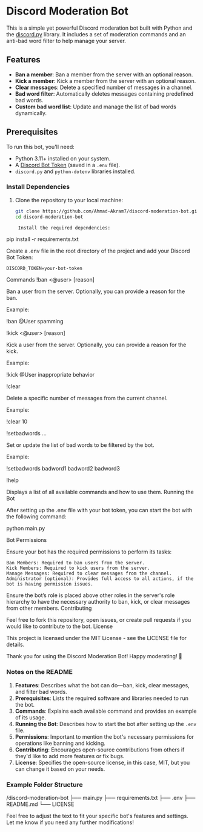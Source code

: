 # Discord Moderation Bot

This is a simple yet powerful Discord moderation bot built with Python and the [discord.py](https://discordpy.readthedocs.io/) library. It includes a set of moderation commands and an anti-bad word filter to help manage your server.

## Features

- **Ban a member**: Ban a member from the server with an optional reason.
- **Kick a member**: Kick a member from the server with an optional reason.
- **Clear messages**: Delete a specified number of messages in a channel.
- **Bad word filter**: Automatically deletes messages containing predefined bad words.
- **Custom bad word list**: Update and manage the list of bad words dynamically.

## Prerequisites

To run this bot, you'll need:

- Python 3.11+ installed on your system.
- A [Discord Bot Token](https://discord.com/developers/applications) (saved in a `.env` file).
- `discord.py` and `python-dotenv` libraries installed.

### Install Dependencies

1. Clone the repository to your local machine:

   ```bash
   git clone https://github.com/Ahmad-Akram7/discord-moderation-bot.git
   cd discord-moderation-bot

    Install the required dependencies:

pip install -r requirements.txt

Create a .env file in the root directory of the project and add your Discord Bot Token:

    DISCORD_TOKEN=your-bot-token

Commands
!ban <@user> [reason]

Ban a user from the server. Optionally, you can provide a reason for the ban.

Example:

!ban @User spamming

!kick <@user> [reason]

Kick a user from the server. Optionally, you can provide a reason for the kick.

Example:

!kick @User inappropriate behavior

!clear <number>

Delete a specific number of messages from the current channel.

Example:

!clear 10

!setbadwords <word1> <word2> ...

Set or update the list of bad words to be filtered by the bot.

Example:

!setbadwords badword1 badword2 badword3

!help

Displays a list of all available commands and how to use them.
Running the Bot

After setting up the .env file with your bot token, you can start the bot with the following command:

python main.py

Bot Permissions

Ensure your bot has the required permissions to perform its tasks:

    Ban Members: Required to ban users from the server.
    Kick Members: Required to kick users from the server.
    Manage Messages: Required to clear messages from the channel.
    Administrator (optional): Provides full access to all actions, if the bot is having permission issues.

Ensure the bot’s role is placed above other roles in the server's role hierarchy to have the necessary authority to ban, kick, or clear messages from other members.
Contributing

Feel free to fork this repository, open issues, or create pull requests if you would like to contribute to the bot.
License

This project is licensed under the MIT License - see the LICENSE file for details.

Thank you for using the Discord Moderation Bot! Happy moderating! 🎉


### Notes on the README

1. **Features**: Describes what the bot can do—ban, kick, clear messages, and filter bad words.
2. **Prerequisites**: Lists the required software and libraries needed to run the bot.
3. **Commands**: Explains each available command and provides an example of its usage.
4. **Running the Bot**: Describes how to start the bot after setting up the `.env` file.
5. **Permissions**: Important to mention the bot's necessary permissions for operations like banning and kicking.
6. **Contributing**: Encourages open-source contributions from others if they'd like to add more features or fix bugs.
7. **License**: Specifies the open-source license, in this case, MIT, but you can change it based on your needs.

### Example Folder Structure

/discord-moderation-bot ├── main.py ├── requirements.txt ├── .env ├── README.md └── LICENSE


Feel free to adjust the text to fit your specific bot's features and settings. Let me know if you need any further modifications!

